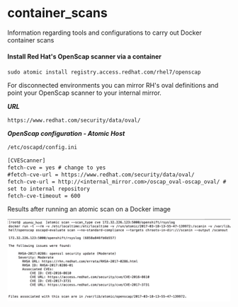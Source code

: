 # container_scans
Information regarding tools and configurations to carry out Docker container scans

#### Install Red Hat's OpenScap scanner via a container

```
sudo atomic install registry.access.redhat.com/rhel7/openscap
```
For disconnected environments you can mirror RH's oval definitions and point your OpenScap scanner to your internal mirror.

***URL***
```
https://www.redhat.com/security/data/oval/
```

***OpenScap configuration - Atomic Host***
```
/etc/oscapd/config.ini
```

```
[CVEScanner]
fetch-cve = yes # change to yes
#fetch-cve-url = https://www.redhat.com/security/data/oval/
fetch-cve-url = http://<internal_mirror.com>/oscap_oval-oscap_oval/ # set to internal repository
fetch-cve-timeout = 600
```
Results after running an atomic scan on a Docker image

![scan image](/images/atomic_scan_image.jpg)
